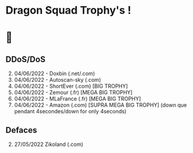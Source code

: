 # Dragon Squad Trophy's !
# ᲼

## DDoS/DoS
2. 04/06/2022 - Doxbin (.net/.com)
2. 04/06/2022 - Autoscan-sky (.com)
2. 04/06/2022 - ShortEver (.com) [BIG TROPHY]
2. 04/06/2022 - Zemour (.fr) [MEGA BIG TROPHY]
2. 04/06/2022 - MLaFrance (.fr) [MEGA BIG TROPHY]
2. 04/06/2022 - Amazon (.com) [SUPRA MEGA BIG TROPHY] (down que pendant 4secondes/down for only 4seconds)

## Defaces
2. 27/05/2022 Zikoland (.com)
